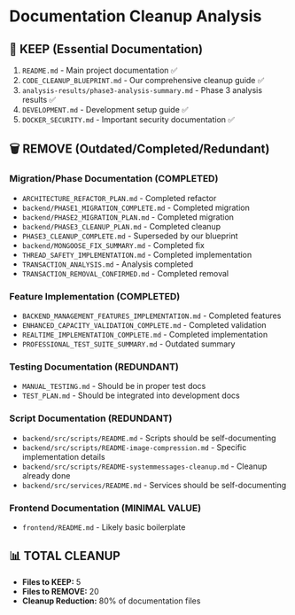 # Documentation Cleanup Analysis

## 📁 KEEP (Essential Documentation)

1. `README.md` - Main project documentation ✅
2. `CODE_CLEANUP_BLUEPRINT.md` - Our comprehensive cleanup guide ✅
3. `analysis-results/phase3-analysis-summary.md` - Phase 3 analysis results ✅
4. `DEVELOPMENT.md` - Development setup guide ✅
5. `DOCKER_SECURITY.md` - Important security documentation ✅

## 🗑️ REMOVE (Outdated/Completed/Redundant)

### Migration/Phase Documentation (COMPLETED)

- `ARCHITECTURE_REFACTOR_PLAN.md` - Completed refactor
- `backend/PHASE1_MIGRATION_COMPLETE.md` - Completed migration
- `backend/PHASE2_MIGRATION_PLAN.md` - Completed migration
- `backend/PHASE3_CLEANUP_PLAN.md` - Completed cleanup
- `PHASE3_CLEANUP_COMPLETE.md` - Superseded by our blueprint
- `backend/MONGOOSE_FIX_SUMMARY.md` - Completed fix
- `THREAD_SAFETY_IMPLEMENTATION.md` - Completed implementation
- `TRANSACTION_ANALYSIS.md` - Analysis completed
- `TRANSACTION_REMOVAL_CONFIRMED.md` - Completed removal

### Feature Implementation (COMPLETED)

- `BACKEND_MANAGEMENT_FEATURES_IMPLEMENTATION.md` - Completed features
- `ENHANCED_CAPACITY_VALIDATION_COMPLETE.md` - Completed validation
- `REALTIME_IMPLEMENTATION_COMPLETE.md` - Completed implementation
- `PROFESSIONAL_TEST_SUITE_SUMMARY.md` - Outdated summary

### Testing Documentation (REDUNDANT)

- `MANUAL_TESTING.md` - Should be in proper test docs
- `TEST_PLAN.md` - Should be integrated into development docs

### Script Documentation (REDUNDANT)

- `backend/src/scripts/README.md` - Scripts should be self-documenting
- `backend/src/scripts/README-image-compression.md` - Specific implementation details
- `backend/src/scripts/README-systemmessages-cleanup.md` - Cleanup already done
- `backend/src/services/README.md` - Services should be self-documenting

### Frontend Documentation (MINIMAL VALUE)

- `frontend/README.md` - Likely basic boilerplate

## 📊 TOTAL CLEANUP

- **Files to KEEP:** 5
- **Files to REMOVE:** 20
- **Cleanup Reduction:** 80% of documentation files

